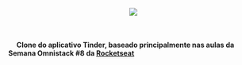 <p align="center">
  <img src="https://github.com/ricsonl/omnistack8-Tindi/blob/master/readmefiles/logo%403x.png" />
</p> 

<br>

<h4> &nbsp&nbsp&nbsp&nbsp Clone do aplicativo Tinder, baseado principalmente nas aulas da Semana Omnistack #8 da <a href="https://rocketseat.com.br/">Rocketseat</a> </h4>

